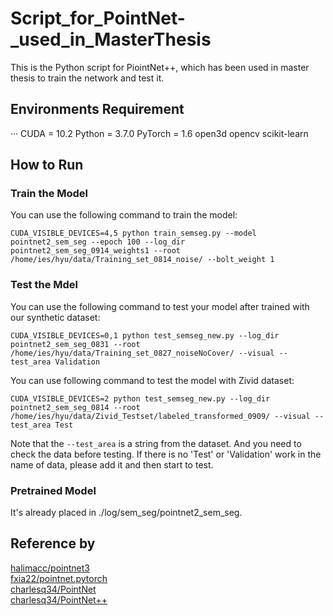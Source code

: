 # Script_for_PointNet-_used_in_MasterThesis
This is the Python script for PiointNet++, which has been used in master thesis to train the network and test it.
## Environments Requirement
···
CUDA = 10.2
Python = 3.7.0
PyTorch = 1.6
open3d
opencv
scikit-learn

## How to Run
### Train the Model
You can use the following command to train the model:
```
CUDA_VISIBLE_DEVICES=4,5 python train_semseg.py --model pointnet2_sem_seg --epoch 100 --log_dir pointnet2_sem_seg_0914_weights1 --root /home/ies/hyu/data/Training_set_0814_noise/ --bolt_weight 1
```
### Test the Mdel
You can use the following command to test your model after trained with our synthetic dataset:
```
CUDA_VISIBLE_DEVICES=0,1 python test_semseg_new.py --log_dir pointnet2_sem_seg_0831 --root /home/ies/hyu/data/Training_set_0827_noiseNoCover/ --visual --test_area Validation
```
You can use following command to test the model with Zivid dataset:
```
CUDA_VISIBLE_DEVICES=2 python test_semseg_new.py --log_dir pointnet2_sem_seg_0814 --root /home/ies/hyu/data/Zivid_Testset/labeled_transformed_0909/ --visual --test_area Test
```
Note that the `--test_area` is a string from the dataset. And you need to check the data before testing. If there is no 'Test' or 'Validation' work in the name of data, please add it and then start to test.

### Pretrained Model
It's already placed in ./log/sem_seg/pointnet2_sem_seg.

## Reference by
[halimacc/pointnet3](https://github.com/halimacc/pointnet3)<br>
[fxia22/pointnet.pytorch](https://github.com/fxia22/pointnet.pytorch)<br>
[charlesq34/PointNet](https://github.com/charlesq34/pointnet) <br>
[charlesq34/PointNet++](https://github.com/charlesq34/pointnet2)
